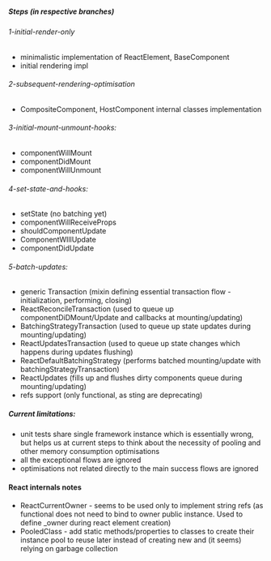 

##### Steps (in respective branches)
###### 1-initial-render-only
- minimalistic implementation of ReactElement, BaseComponent
- initial rendering impl

###### 2-subsequent-rendering-optimisation
- CompositeComponent, HostComponent internal classes implementation

###### 3-initial-mount-unmount-hooks:
- componentWillMount
- componentDidMount
- componentWillUnmount

###### 4-set-state-and-hooks:
- setState (no batching yet)
- componentWillReceiveProps
- shouldComponentUpdate
- ComponentWIllUpdate
- componentDidUpdate

###### 5-batch-updates:
- generic Transaction (mixin defining essential transaction flow - initialization, performing, closing)
- ReactReconcileTransaction (used to queue up componentDiDMount/Update and callbacks at mounting/updating)
- BatchingStrategyTransaction (used to queue up state updates during mounting/updating)
- ReactUpdatesTransaction (used to queue up state changes which happens during updates flushing)
- ReactDefaultBatchingStrategy (performs batched mounting/update with batchingStrategyTransaction)
- ReactUpdates (fills up and flushes dirty components queue during mounting/updating)
- refs support (only functional, as sting are deprecating)

##### Current limitations:
- unit tests share single framework instance which is essentially wrong, but helps us at current steps to think about the necessity of pooling and other memory consumption optimisations
- all the exceptional flows are ignored
- optimisations not related directly to the main success flows are ignored

#### React internals notes
- ReactCurrentOwner - seems to be used only to implement string refs (as functional does not need to bind to owner public instance. Used to define _owner during react element creation)
- PooledClass - add static methods/properties to classes to create their instance pool to reuse later instead of creating new and (it seems) relying on garbage collection
